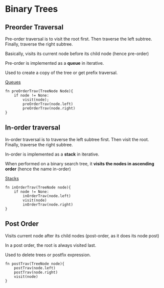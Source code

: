 # Binary Trees

## Preorder Traversal

Pre-order traversal is to visit the root first. Then traverse the left subtree. Finally, traverse the right subtree.

Basically, visits its current node before its child node \(hence pre-order\)

Pre-order is implemented as a **queue** in iterative.

Used to create a copy of the tree or get prefix traversal.

[Queues](https://www.notion.so/Queues-d13db071cec84bafb019b1e5bd15dd53)

```text
fn preOrderTrav(TreeNode Node){
	if node != None:
		visit(node);
		preOrderTrav(node.left)
		preOrderTrav(node.right)
}
```

## In-order traversal

In-order traversal is to traverse the left subtree first. Then visit the root. Finally, traverse the right subtree.

In-order is implemented as a **stack** in iterative.

When performed on a binary search tree, it **visits the nodes in ascending order** \(hence the name in-order\)

[Stacks](https://www.notion.so/Stacks-c925d73b270d460288c7b00ce2b18a06)

```text
fn inOrderTrav(TreeNode node){
	if node != None:
		inOrderTrav(node.left)
		visit(node)
		inOrderTrav(node.right)
}
```

## Post Order

Visits current node after its child nodes \(post-order, as it does its node post\)

In a post order, the root is always visited last.

Used to delete trees or postfix expression.

```text
fn postTrav(TreeNode node){
	postTrav(node.left)
	postTrav(node.right)
	visit(node)
}
```

